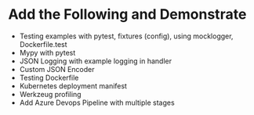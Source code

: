 # Add the Following and Demonstrate

- Testing examples with pytest, fixtures (config), using mocklogger, Dockerfile.test
- Mypy with pytest
- JSON Logging with example logging in handler
- Custom JSON Encoder
- Testing Dockerfile
- Kubernetes deployment manifest
- Werkzeug profiling
- Add Azure Devops Pipeline with multiple stages
